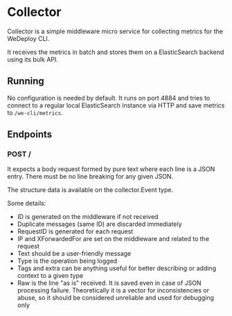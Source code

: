 # Collector
Collector is a simple middleware micro service for collecting metrics for the WeDeploy CLI.

It receives the metrics in batch and stores them on a ElasticSearch backend using its bulk API.

## Running
No configuration is needed by default.
It runs on port 4884 and tries to connect to a regular local ElasticSearch instance via HTTP and save metrics to `/we-cli/metrics`.


## Endpoints

### POST /
It expects a body request formed by pure text where each line is a JSON entry. There must be no line breaking for any given JSON.

The structure data is available on the collector.Event type.

Some details:

* ID is generated on the middleware if not received
* Duplicate messages (same ID) are discarded immediately
* RequestID is generated for each request
* IP and XForwardedFor are set on the middleware and related to the request
* Text should be a user-friendly message
* Type is the operation being logged
* Tags and extra can be anything useful for better describing or adding context to a given type
* Raw is the line "as is" received. It is saved even in case of JSON processing failure. Theoretically it is a vector for inconsistencies or abuse, so it should be considered unreliable and used for debugging only